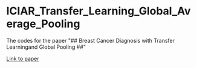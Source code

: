 # ICIAR_Transfer_Learning_Global_Average_Pooling
The codes for the paper  "## Breast Cancer Diagnosis with Transfer Learningand Global Pooling ##"

[Link to paper](https://arxiv.org/pdf/1909.11839.pdf)
